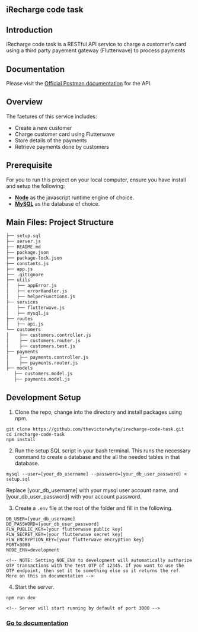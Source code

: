 iRecharge code task
----

## Introduction
iRecharge code task is a RESTful API service to charge a customer's card using a third party payement gateway (Flutterwave) to process payments

## Documentation
Please visit the [Official Postman documentation](https://documenter.getpostman.com/view/10703028/VUxKTowp) for the API.

## Overview
The faetures of this service includes:
* Create a new customer
* Charge customer card using Flutterwave
* Store details of the payments
* Retrieve payments done by customers

## Prerequisite
For you to run this project on your local computer, ensure you have install and setup the following:
* [**Node**](https://nodejs.org/en/) as the javascript runtime engine of choice.
* [**MySQL**](https://www.mysql.com/downloads/) as the database of choice.

## Main Files: Project Structure
  ```sh
  ├── setup.sql
  ├── server.js 
  ├── README.md
  ├── package.json
  ├── package-lock.json
  ├── constants.js
  ├── app.js
  ├── .gitignore
  ├── utils
  │   ├── appError.js 
  │   ├── errorHandler.js
  │   ├── helperFunctions.js
  ├── services
  │   ├── flutterwave.js 
  │   ├── mysql.js
  ├── routes
  │   ├── api.js
  └── customers
  │    ├── customers.controller.js
  │    ├── customers.router.js
  │    ├── customers.test.js
  ├── payments
  │    ├── payments.controller.js
  │    ├── payments.router.js
  ├── models
     ├── customers.model.js 
     ├── payments.model.js
  ```

## Development Setup
1. Clone the repo, change into the directory and install packages using npm.
```
git clone https://github.com/thevictorwhyte/irecharge-code-task.git
cd irecharge-code-task
npm install
```

2. Run the setup SQL script in your bash terminal. This runs the necessary command to create a database and the all the needed tables in that database.
```
mysql --user=[your_db_username] --password=[your_db_user_password] < setup.sql
```
Replace [your_db_username] with your mysql user account name, and [your_db_user_password] with your account password.

3. Create a `.env` file at the root of the folder and fill in the following.
```
DB_USER=[your_db_username]
DB_PASSWORD=[your_db_user_password]
FLW_PUBLIC_KEY=[your flutterwave public key]
FLW_SECRET_KEY=[your flutterwave secret key]
FLW_ENCRYPTION_KEY=[your flutterwave encryption key]
PORT=3000
NODE_ENV=development

<!-- NOTE: Setting NOE_ENV to development will automatically authorize OTP transactions with the test OTP of 12345. If you want to use the OTP endpoint, then set it to something else so it returns the ref. More on this in documentation -->
```

4. Start the server.
```
npm run dev

<!-- Server will start running by default of port 3000 -->
```


### [Go to documentation](https://documenter.getpostman.com/view/10703028/VUxKTowp) 
